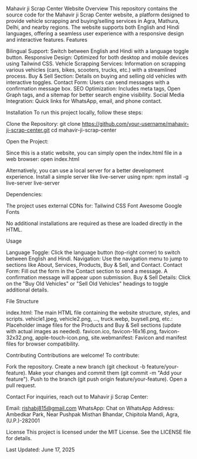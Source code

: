 Mahavir ji Scrap Center Website
Overview
This repository contains the source code for the Mahavir ji Scrap Center website, a platform designed to provide vehicle scrapping and buying/selling services in Agra, Mathura, Delhi, and nearby regions. The website supports both English and Hindi languages, offering a seamless user experience with a responsive design and interactive features.
Features

Bilingual Support: Switch between English and Hindi with a language toggle button.
Responsive Design: Optimized for both desktop and mobile devices using Tailwind CSS.
Vehicle Scrapping Services: Information on scrapping various vehicles (cars, bikes, scooters, trucks, etc.) with a streamlined process.
Buy & Sell Section: Details on buying and selling old vehicles with interactive toggles.
Contact Form: Users can send messages with a confirmation message box.
SEO Optimization: Includes meta tags, Open Graph tags, and a sitemap for better search engine visibility.
Social Media Integration: Quick links for WhatsApp, email, and phone contact.

Installation
To run this project locally, follow these steps:

Clone the Repository:
git clone https://github.com/your-username/mahavir-ji-scrap-center.git
cd mahavir-ji-scrap-center


Open the Project:

Since this is a static website, you can simply open the index.html file in a web browser:
open index.html


Alternatively, you can use a local server for a better development experience. Install a simple server like live-server using npm:
npm install -g live-server
live-server




Dependencies:

The project uses external CDNs for:
Tailwind CSS
Font Awesome
Google Fonts


No additional installations are required as these are loaded directly in the HTML.



Usage

Language Toggle: Click the language button (top-right corner) to switch between English and Hindi.
Navigation: Use the navigation menu to jump to sections like About, Services, Products, Buy & Sell, and Contact.
Contact Form: Fill out the form in the Contact section to send a message. A confirmation message will appear upon submission.
Buy & Sell Details: Click on the "Buy Old Vehicles" or "Sell Old Vehicles" headings to toggle additional details.

File Structure

index.html: The main HTML file containing the website structure, styles, and scripts.
vehicle1.jpeg, vehicle2.png, ..., truck.webp, buysell.png, etc.: Placeholder image files for the Products and Buy & Sell sections (update with actual images as needed).
favicon.ico, favicon-16x16.png, favicon-32x32.png, apple-touch-icon.png, site.webmanifest: Favicon and manifest files for browser compatibility.

Contributing
Contributions are welcome! To contribute:

Fork the repository.
Create a new branch (git checkout -b feature/your-feature).
Make your changes and commit them (git commit -m "Add your feature").
Push to the branch (git push origin feature/your-feature).
Open a pull request.

Contact
For inquiries, reach out to Mahavir ji Scrap Center:

Email: rishabj815@gmail.com
WhatsApp: Chat on WhatsApp
Address: Ambedkar Park, Near Pushpak Misthan Bhandar, Chipitola Mandi, Agra, (U.P.)-282001

License
This project is licensed under the MIT License. See the LICENSE file for details.

Last Updated: June 17, 2025
